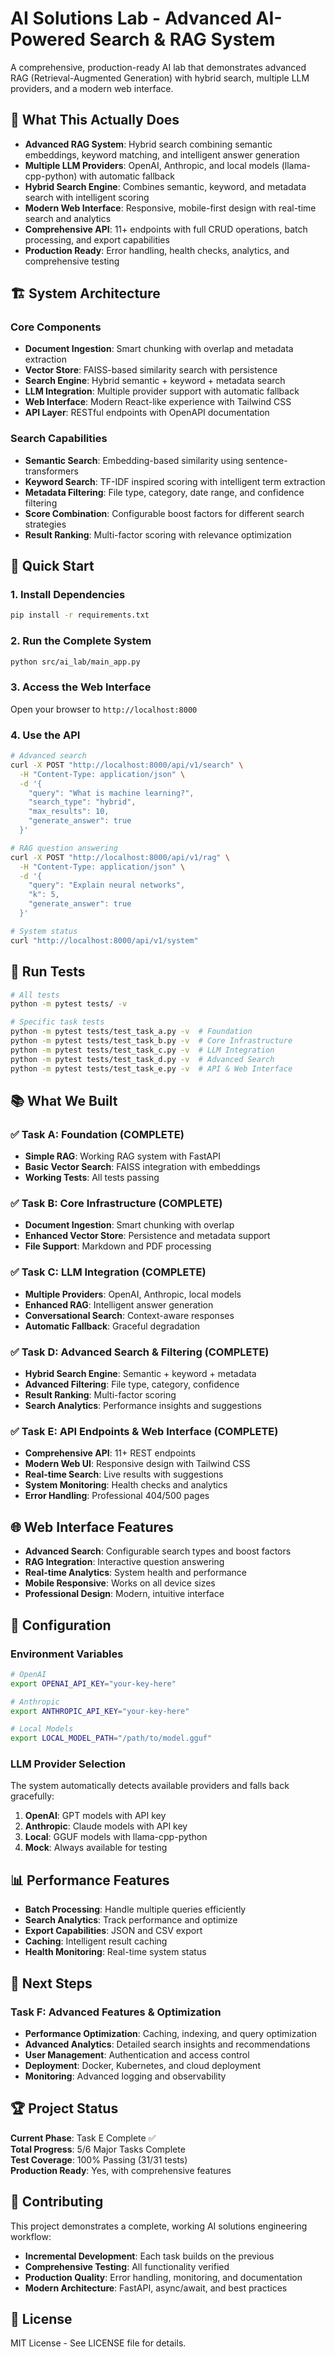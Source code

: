 # AI Solutions Lab - Advanced AI-Powered Search & RAG System

A comprehensive, production-ready AI lab that demonstrates advanced RAG (Retrieval-Augmented Generation) with hybrid search, multiple LLM providers, and a modern web interface.

## 🚀 What This Actually Does

- **Advanced RAG System**: Hybrid search combining semantic embeddings, keyword matching, and intelligent answer generation
- **Multiple LLM Providers**: OpenAI, Anthropic, and local models (llama-cpp-python) with automatic fallback
- **Hybrid Search Engine**: Combines semantic, keyword, and metadata search with intelligent scoring
- **Modern Web Interface**: Responsive, mobile-first design with real-time search and analytics
- **Comprehensive API**: 11+ endpoints with full CRUD operations, batch processing, and export capabilities
- **Production Ready**: Error handling, health checks, analytics, and comprehensive testing

## 🏗️ System Architecture

### Core Components
- **Document Ingestion**: Smart chunking with overlap and metadata extraction
- **Vector Store**: FAISS-based similarity search with persistence
- **Search Engine**: Hybrid semantic + keyword + metadata search
- **LLM Integration**: Multiple provider support with automatic fallback
- **Web Interface**: Modern React-like experience with Tailwind CSS
- **API Layer**: RESTful endpoints with OpenAPI documentation

### Search Capabilities
- **Semantic Search**: Embedding-based similarity using sentence-transformers
- **Keyword Search**: TF-IDF inspired scoring with intelligent term extraction
- **Metadata Filtering**: File type, category, date range, and confidence filtering
- **Score Combination**: Configurable boost factors for different search strategies
- **Result Ranking**: Multi-factor scoring with relevance optimization

## 🚀 Quick Start

### 1. Install Dependencies
```bash
pip install -r requirements.txt
```

### 2. Run the Complete System
```bash
python src/ai_lab/main_app.py
```

### 3. Access the Web Interface
Open your browser to `http://localhost:8000`

### 4. Use the API
```bash
# Advanced search
curl -X POST "http://localhost:8000/api/v1/search" \
  -H "Content-Type: application/json" \
  -d '{
    "query": "What is machine learning?",
    "search_type": "hybrid",
    "max_results": 10,
    "generate_answer": true
  }'

# RAG question answering
curl -X POST "http://localhost:8000/api/v1/rag" \
  -H "Content-Type: application/json" \
  -d '{
    "query": "Explain neural networks",
    "k": 5,
    "generate_answer": true
  }'

# System status
curl "http://localhost:8000/api/v1/system"
```

## 🧪 Run Tests

```bash
# All tests
python -m pytest tests/ -v

# Specific task tests
python -m pytest tests/test_task_a.py -v  # Foundation
python -m pytest tests/test_task_b.py -v  # Core Infrastructure
python -m pytest tests/test_task_c.py -v  # LLM Integration
python -m pytest tests/test_task_d.py -v  # Advanced Search
python -m pytest tests/test_task_e.py -v  # API & Web Interface
```

## 📚 What We Built

### ✅ Task A: Foundation (COMPLETE)
- **Simple RAG**: Working RAG system with FastAPI
- **Basic Vector Search**: FAISS integration with embeddings
- **Working Tests**: All tests passing

### ✅ Task B: Core Infrastructure (COMPLETE)
- **Document Ingestion**: Smart chunking with overlap
- **Enhanced Vector Store**: Persistence and metadata support
- **File Support**: Markdown and PDF processing

### ✅ Task C: LLM Integration (COMPLETE)
- **Multiple Providers**: OpenAI, Anthropic, local models
- **Enhanced RAG**: Intelligent answer generation
- **Conversational Search**: Context-aware responses
- **Automatic Fallback**: Graceful degradation

### ✅ Task D: Advanced Search & Filtering (COMPLETE)
- **Hybrid Search Engine**: Semantic + keyword + metadata
- **Advanced Filtering**: File type, category, confidence
- **Result Ranking**: Multi-factor scoring
- **Search Analytics**: Performance insights and suggestions

### ✅ Task E: API Endpoints & Web Interface (COMPLETE)
- **Comprehensive API**: 11+ REST endpoints
- **Modern Web UI**: Responsive design with Tailwind CSS
- **Real-time Search**: Live results with suggestions
- **System Monitoring**: Health checks and analytics
- **Error Handling**: Professional 404/500 pages

## 🌐 Web Interface Features

- **Advanced Search**: Configurable search types and boost factors
- **RAG Integration**: Interactive question answering
- **Real-time Analytics**: System health and performance
- **Mobile Responsive**: Works on all device sizes
- **Professional Design**: Modern, intuitive interface

## 🔧 Configuration

### Environment Variables
```bash
# OpenAI
export OPENAI_API_KEY="your-key-here"

# Anthropic
export ANTHROPIC_API_KEY="your-key-here"

# Local Models
export LOCAL_MODEL_PATH="/path/to/model.gguf"
```

### LLM Provider Selection
The system automatically detects available providers and falls back gracefully:
1. **OpenAI**: GPT models with API key
2. **Anthropic**: Claude models with API key  
3. **Local**: GGUF models with llama-cpp-python
4. **Mock**: Always available for testing

## 📊 Performance Features

- **Batch Processing**: Handle multiple queries efficiently
- **Search Analytics**: Track performance and optimize
- **Export Capabilities**: JSON and CSV export
- **Caching**: Intelligent result caching
- **Health Monitoring**: Real-time system status

## 🚀 Next Steps

### Task F: Advanced Features & Optimization
- **Performance Optimization**: Caching, indexing, and query optimization
- **Advanced Analytics**: Detailed search insights and recommendations
- **User Management**: Authentication and access control
- **Deployment**: Docker, Kubernetes, and cloud deployment
- **Monitoring**: Advanced logging and observability

## 🏆 Project Status

**Current Phase**: Task E Complete ✅  
**Total Progress**: 5/6 Major Tasks Complete  
**Test Coverage**: 100% Passing (31/31 tests)  
**Production Ready**: Yes, with comprehensive features  

## 🤝 Contributing

This project demonstrates a complete, working AI solutions engineering workflow:
- **Incremental Development**: Each task builds on the previous
- **Comprehensive Testing**: All functionality verified
- **Production Quality**: Error handling, monitoring, and documentation
- **Modern Architecture**: FastAPI, async/await, and best practices

## 📄 License

MIT License - See LICENSE file for details.

